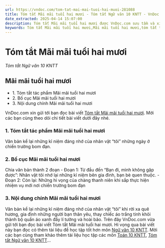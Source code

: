 ```yaml
---
url: https://vndoc.com/tom-tat-mai-mai-tuoi-hai-muoi-281088
title: Tóm tắt Mãi mãi tuổi hai mươi - Tóm tắt Ngữ văn 10 KNTT - VnDoc.com
date_extracted: 2025-04-14 15:07:00
description: Tóm tắt Mãi mãi tuổi hai mươi được VnDoc.com sưu tầm và xin gửi tới bạn đọc cùng tham khảo. Mời các bạn cùng theo dõi chi tiết.
keywords: Tóm tắt Mãi mãi tuổi hai mươi,Mãi mãi tuổi hai mươi,tóm tắt tác phẩm Mãi mãi tuổi hai mươi,ngữ văn 10 KNTT,văn 10,tóm tắt ngữ văn 10 KNTT
---
```


# Tóm tắt Mãi mãi tuổi hai mươi
 _Tóm tắt Ngữ văn 10 KNTT_
## Mãi mãi tuổi hai mươi
  * 1\. Tóm tắt tác phẩm Mãi mãi tuổi hai mươi
  * 2\. Bố cục Mãi mãi tuổi hai mươi
  * 3\. Nội dung chính Mãi mãi tuổi hai mươi

VnDoc.com xin gửi tới bạn đọc bài viết [Tóm tắt Mãi mãi tuổi hai mươi](<https://vndoc.com/tom-tat-mai-mai-tuoi-hai-muoi-281088>). Mời các bạn cùng theo dõi chi tiết bài viết dưới đây nhé.
### 1\. Tóm tắt tác phẩm Mãi mãi tuổi hai mươi
Văn bản kể lại những kỉ niệm đáng nhớ của nhân vật “tôi” những ngày ở chiến trường bom đạn.
### 2\. Bố cục Mãi mãi tuổi hai mươi
Chia văn bản thành 2 đoạn
\- Đoạn 1: Từ đầu đến “Bạn đi, mình không gặp được”: Nhân vật tôi nhớ lại những kỉ niệm bên gia đình, bạn bè quen thuộc.
\- Đoạn 2: Còn lại: Những hi vọng của chàng thanh niên khi sắp thực hiện nhiệm vụ mới nơi chiến trường bom đạn
### 3\. Nội dung chính Mãi mãi tuổi hai mươi
Văn bản kể lại những kỉ niệm đáng nhớ của nhân vật “tôi” khi rời xa quê hương, gia đình những người bạn thân yêu, thay chiếc áo trắng tinh khôi thành bộ quần áo xanh đầy lí tưởng và hoài bão.
Trên đây VnDoc.com vừa gửi tới bạn đọc bài viết Tóm tắt Mãi mãi tuổi hai mươi. Hi vọng qua bài viết này bạn đọc có thêm tài liệu để học tập tốt hơn môn [Ngữ văn 10 KNTT](<https://vndoc.com/ngu-van-10-ket-noi-tri-thuc-tap2>). Mời các bạn cùng tham khảo thêm tài liệu học tập các môn [Toán 10 KNTT](<https://vndoc.com/toan-10-ket-noi-tri-thuc-tap2>), [Tóm tắt Ngữ văn 10 KNTT](<https://vndoc.com/tom-tat-tac-pham-lop10>)...
